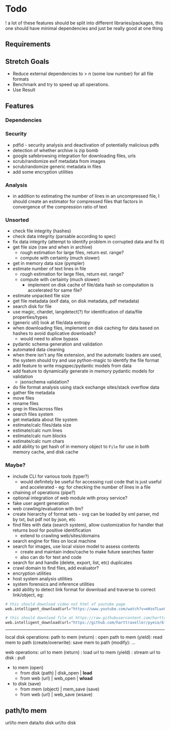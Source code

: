 # Todo

! a lot of these features should be split into different libraries/packages, this one should have minimal dependencies and just be really good at one thing


## Requirements

## Stretch Goals

- Reduce external dependencies to > n (some low number) for all file formats
- Benchmark and try to speed up all operations.
- Use Result

## Features

### Dependencies




### Security

- pdfid - security analysis and deactivation of potentially malicious pdfs
- detection of whether archive is zip bomb
- google safebrowsing integration for downloading files, urls
- scrub/randomize exif metadata from images
- scrub/randomize generic metadata in files
- add some encryption utilities

### Analysis

- in addition to estimating the number of lines in an uncompressed file, I should create an estimator for compressed files that factors in convergence of the compression ratio of text

### Unsorted

- check file integrity (hashes)
- check data integrity (parsable according to spec)
- fix data integrity (attempt to identify problem in corrupted data and fix it)
- get file size (raw and when in archive)
    - rough estimation for large files, return est. range?
    - compute with certainty (much slower)
- get in memory data size (pympler)
- estimate number of text lines in file
    - rough estimation for large files, return est. range?
    - compute with certainty (much slower)
        - implement on disk cache of file/data hash so computation is accelerated for same file?
- estimate unpacked file size
- get file metadata (exif data, on disk metadata, pdf metadata)
- search disk for file
- use magic, chardet, langdetect(?) for identification of data/file properties/types
- (generic util) look at file/data entropy
- when downloading files, implement on disk caching for data based on hashes to avoid duplicative downloads?
    - would need to allow bypass
- pydantic schema generation and validation
- automated data cleaning
- when there isn't any file extension, and the automatic loaders are used, the system should try and use python-magic to identify the file format
- add feature to write msgspec/pydantic models from data
- add feature to dynamically generate in memory pydantic models for validation
    - jsonschema validation?
- do file format analysis using stack exchange sites/stack overflow data
- gather file metadata
- move files
- rename files
- grep in files/across files
- search files system
- get metadata about file system
- estimate/calc files/data size
- estimate/calc num lines
- estimate/calc num blocks
- estimate/calc num chars
- add ability to get hash of in memory object to `File` for use in both memory cache, and disk cache


### Maybe?

- include CLI for various tools (typer?)
    - would definitely be useful for accessing rust code that is just useful and accelerated - eg: for checking the number of lines in a file
- chaining of operations (pipe?)
- optional integration of web module with proxy service?
- fake user agent generation
- web crawling/evaluation with llm?
- create hierarchy of format sets - svg can be loaded by xml parser, md by txt, but pdf not by json, etc
- find files with data (search system), allow customization for handler that returns bool for positive identification
    - extend to crawling web/sites/domains
- search engine for files on local machine
- search for images, use local vision model to assess contents
    - create and maintain index/cache to make future searches faster
    - also can do for text and code
- search for and handle (delete, export, list, etc) duplicates
- crawl domain to find files, add evaluator?
- encryption utilities
- host system analysis utilities
- system forensics and inference utilities
- add ability to detect link format for download and traverse to correct link/object, eg:

```python
# this should download video not html of youtube page
web.intelligent_download(url="https://www.youtube.com/watch?v=eHzoTLwx01E", path="CES 2024.mp4")

# this should download file at https://raw.githubusercontent.com/harttraveller/pyeio/refs/heads/main/data/json/books.json
web.intelligent_download(url="https://github.com/harttraveller/pyeio/blob/main/data/json/books.json", path="books.json")
```

---

local disk operations:
    path to mem (return) : open
    path to mem (yield): read
    mem to path (create/overwrite): save
    mem to path (modify): ...

web operations:
    url to mem (return) : load
    url to mem (yield) : stream
    url to disk : pull


- to mem (open)
    - from disk (path) | disk_open | **load**
    - from web (url) | web_open | **wload**
- to disk (save)
    - from mem (object) | mem_save (save)
    - from web (url) | web_save (wsave)
    

path/to mem
- 
url/to mem
data/to disk
url/to disk

